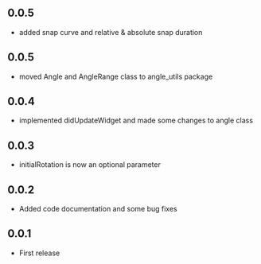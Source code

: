 ## 0.0.5
- added snap curve and relative & absolute snap duration

## 0.0.5
- moved Angle and AngleRange class to angle_utils package

## 0.0.4
- implemented didUpdateWidget and made some changes to angle class

## 0.0.3
- initialRotation is now an optional parameter

## 0.0.2
- Added code documentation and some bug fixes

## 0.0.1
- First release
